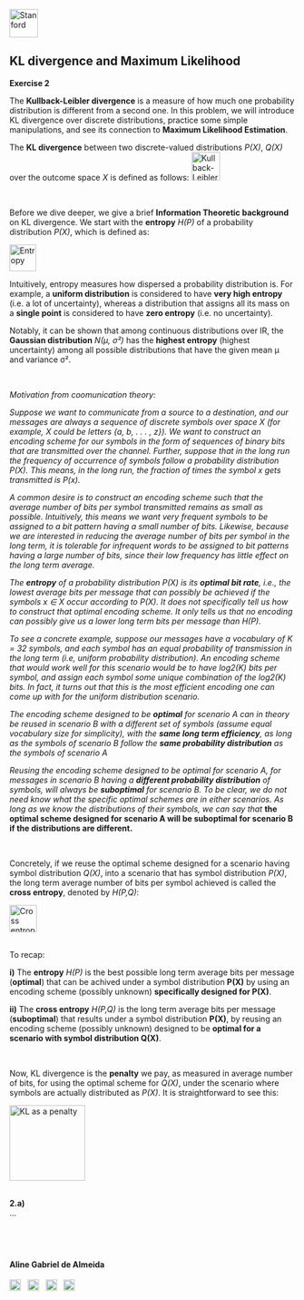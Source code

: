 

<a href="https://i.dlpng.com/static/png/498606_preview.png"><img src="https://i.dlpng.com/static/png/498606_preview.png" title="Stanford" alt="Stanford" height="50"></a>

## KL divergence and Maximum Likelihood
  
**Exercise 2**  

The **Kullback-Leibler divergence** is a measure of how much one probability distribution is different from a second one. In this problem, we will introduce KL divergence over discrete distributions, practice some simple manipulations, and see its connection to **Maximum Likelihood Estimation**.  

The **KL divergence** between two discrete-valued distributions *P(X)*, *Q(X)* over the outcome space *X* is defined as follows:
<a href="https://github.com/AlmeidaAlin3/MachineLearning/blob/master/ProblemSet3/Exercise2/img/DKL.png"><img src="https://github.com/AlmeidaAlin3/MachineLearning/blob/master/ProblemSet3/Exercise2/img/DKL.png" title="Kullback-Leibler divergence" alt="Kullback-Leibler divergence" height="50"></a>

&nbsp;  

Before we dive deeper, we give a brief **Information Theoretic background** on KL divergence. We start with the **entropy** *H(P)* of a probability distribution *P(X)*, which is defined as:

<a href="https://github.com/AlmeidaAlin3/MachineLearning/blob/master/ProblemSet3/Exercise2/img/Entropy.png"><img src="https://github.com/AlmeidaAlin3/MachineLearning/blob/master/ProblemSet3/Exercise2/img/Entropy.png" title="Entropy" alt="Entropy" height="47"></a>

Intuitively, entropy measures how dispersed a probability distribution is. For example, a **uniform distribution** is considered to have **very high entropy** (i.e. a lot of uncertainty), whereas a distribution that assigns all its mass on a **single point** is considered to have **zero entropy** (i.e. no uncertainty).  

Notably, it can be shown that among continuous distributions over IR, the **Gaussian distribution** *N(μ, σ²)* has the **highest entropy** (highest uncertainty) among all possible distributions that have the given mean μ and variance σ².  

&nbsp;  

*Motivation from coomunication theory:*  

*Suppose we want to communicate from a source to a destination, and our messages are always a sequence of discrete symbols over space X (for example, X could be letters {a, b, . . . , z}). We want to construct an encoding scheme for our symbols in the form of sequences of binary bits that are
transmitted over the channel. Further, suppose that in the long run the frequency of occurrence of symbols follow a probability distribution P(X). This means, in the long run, the fraction of times the symbol x gets transmitted is P(x).*  

*A common desire is to construct an encoding scheme such that the average number of bits per symbol transmitted remains as small as possible. Intuitively, this means we want very frequent symbols to be assigned to a bit pattern having a small number of bits. Likewise, because we are interested in reducing the average number of bits per symbol in the long term, it is tolerable for infrequent words to be assigned to bit patterns having a large number of bits, since their low frequency has little effect on the long term average.*  

*The **entropy** of a probability distribution P(X) is its **optimal bit rate**, i.e., the lowest average bits per message that can possibly be
achieved if the symbols x ∈ X occur according to P(X). It does not specifically tell us how to construct that optimal encoding scheme. It only tells us that no encoding can possibly give us a lower long term bits per message than H(P).*  

*To see a concrete example, suppose our messages have a vocabulary of K = 32 symbols, and each symbol has an equal probability of transmission in the long term (i.e, uniform probability distribution). An encoding scheme that would work well for this scenario would be to have log2(K) bits per symbol, and assign each symbol some unique combination of the log2(K) bits. In fact, it turns out that this is the most efficient encoding one can come up with for the uniform distribution scenario.*

*The encoding scheme designed to be **optimal** for scenario A can in theory be reused in scenario B with a different set of symbols (assume equal vocabulary size for simplicity), with the **same long term efficiency**, as long as the symbols of scenario B follow the **same probability distribution** as the symbols of scenario A*  

*Reusing the encoding scheme designed to be optimal for scenario A, for messages in scenario B having a **different probability distribution** of symbols, will always be **suboptimal** for scenario B. To be clear, we do not need know what the specific optimal schemes are in either scenarios. As long as we know the distributions of their symbols, we can say that* **the optimal scheme designed for scenario A will be suboptimal for scenario B if the distributions are different.**  

&nbsp;  

Concretely, if we reuse the optimal scheme designed for a scenario having symbol distribution *Q(X)*, into a scenario that has symbol distribution *P(X)*, the long term average number of bits per symbol achieved is called the **cross entropy**, denoted by *H(P,Q)*:

<a href="https://github.com/AlmeidaAlin3/MachineLearning/blob/master/ProblemSet3/Exercise2/img/cross_entropy.png"><img src="https://github.com/AlmeidaAlin3/MachineLearning/blob/master/ProblemSet3/Exercise2/img/cross_entropy.png" title="Cross entropy" alt="Cross entropy" height="48"></a>  

&nbsp;  
To recap:

**i)** The **entropy** *H(P)* is the best possible long term average bits per message (**optimal**) that can be achived under a symbol distribution **P(X)** by using an encoding scheme (possibly unknown) **specifically designed for P(X)**.  

**ii)** The **cross entropy** *H(P,Q)* is the long term average bits per message (**suboptimal**) that results under a symbol distribution **P(X)**, by reusing an encoding scheme (possibly unknown) designed to be **optimal for a scenario with symbol distribution Q(X)**.  

&nbsp;  

Now, KL divergence is the **penalty** we pay, as measured in average number of bits, for using the optimal scheme for *Q(X)*, under the scenario where symbols are actually distributed as *P(X)*. It is straightforward to see this:

<a href="https://github.com/AlmeidaAlin3/MachineLearning/blob/master/ProblemSet3/Exercise2/img/KLpenalty.png"><img src="https://github.com/AlmeidaAlin3/MachineLearning/blob/master/ProblemSet3/Exercise2/img/KLpenalty.png" title="KL as a penalty" alt="KL as a penalty" height="133"></a> 






&nbsp;  
**2.a)**  
...


&nbsp;  
---

#### Aline Gabriel de Almeida  
<a href="https://www.linkedin.com/in/alinegalmeida/"><img src="https://cdn3.iconfinder.com/data/icons/logos-and-brands-adobe/512/201_Linkedin-512.png" title="Linkedin: alinegalmeida" alt="https://www.linkedin.com/in/alinegalmeida/" height="20"></a>
&nbsp; <a href="https://www.kaggle.com/almeidaalin3"><img src="https://cdn3.iconfinder.com/data/icons/logos-and-brands-adobe/512/189_Kaggle-512.png" title="Kaggle: almeidaalin3" alt="https://www.kaggle.com/almeidaalin3" height="20"></a>
&nbsp; <a href="mailto:aline.gabriel.almeida@gmail.com"><img src="https://cdn3.iconfinder.com/data/icons/logos-and-brands-adobe/512/147_Gmail-512.png" title="aline.gabriel.almeida@gmail.com" alt="aline.gabriel.almeida@gmail.com" height="20"></a>
&nbsp; <a href="https://github.com/AlmeidaAlin3/"><img src="https://cdn3.iconfinder.com/data/icons/logos-and-brands-adobe/512/142_Github-512.png" title="Github: AlmeidaAlin3" alt="https://github.com/AlmeidaAlin3/" height="20"></a> 

